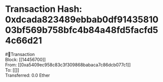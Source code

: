 
Transaction Hash: 0xdcada823489ebbab0df9143581003bf569b758bfc4b84a48fd5facfd54c66d21
====================================================================================
  
#💸Transaction  
Block: [[14456700]]  
From: [[0xa5409ec958c83c3f309868babaca7c86dcb077c1]]  
To: [[]]  
Transferred: 0.0 Ether
